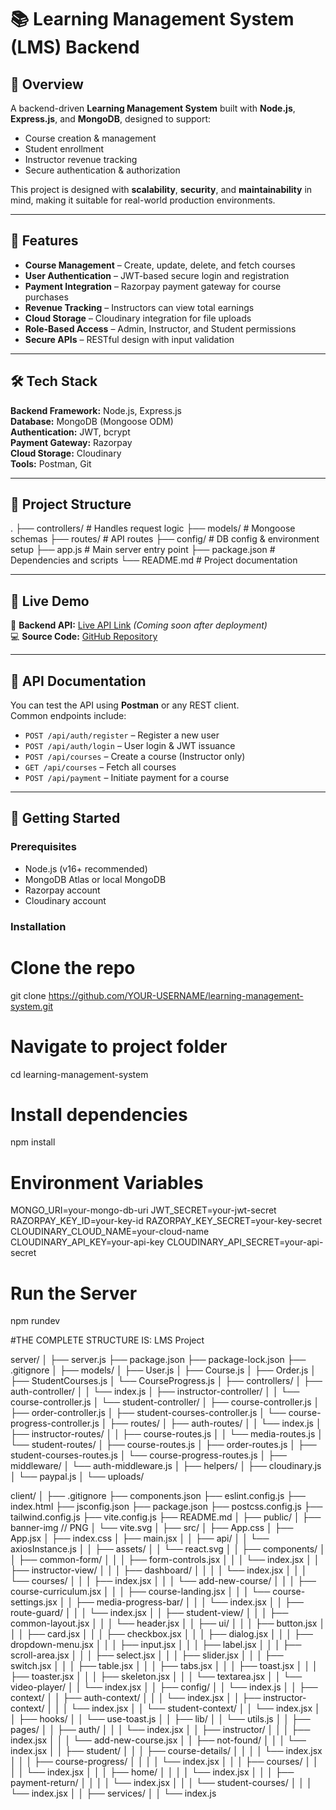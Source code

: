 # 📚 Learning Management System (LMS) Backend

## 📌 Overview
A backend-driven **Learning Management System** built with **Node.js**, **Express.js**, and **MongoDB**, designed to support:
- Course creation & management
- Student enrollment
- Instructor revenue tracking
- Secure authentication & authorization

This project is designed with **scalability**, **security**, and **maintainability** in mind, making it suitable for real-world production environments.

---

## 🚀 Features
- **Course Management** – Create, update, delete, and fetch courses
- **User Authentication** – JWT-based secure login and registration
- **Payment Integration** – Razorpay payment gateway for course purchases
- **Revenue Tracking** – Instructors can view total earnings
- **Cloud Storage** – Cloudinary integration for file uploads
- **Role-Based Access** – Admin, Instructor, and Student permissions
- **Secure APIs** – RESTful design with input validation

---

## 🛠 Tech Stack
**Backend Framework:** Node.js, Express.js  
**Database:** MongoDB (Mongoose ODM)  
**Authentication:** JWT, bcrypt  
**Payment Gateway:** Razorpay  
**Cloud Storage:** Cloudinary  
**Tools:** Postman, Git

---

## 📂 Project Structure
.
├── controllers/ # Handles request logic
├── models/ # Mongoose schemas
├── routes/ # API routes
├── config/ # DB config & environment setup
├── app.js # Main server entry point
├── package.json # Dependencies and scripts
└── README.md # Project documentation

---

## 🔗 Live Demo
🚀 **Backend API:** [Live API Link](https://your-render-link-here) *(Coming soon after deployment)*  
💻 **Source Code:** [GitHub Repository](https://github.com/Rishabh-vader/learning-management-system)

---

## 📜 API Documentation
You can test the API using **Postman** or any REST client.  
Common endpoints include:
- `POST /api/auth/register` – Register a new user
- `POST /api/auth/login` – User login & JWT issuance
- `POST /api/courses` – Create a course (Instructor only)
- `GET /api/courses` – Fetch all courses
- `POST /api/payment` – Initiate payment for a course

---

## 🏁 Getting Started

### Prerequisites
- Node.js (v16+ recommended)
- MongoDB Atlas or local MongoDB
- Razorpay account
- Cloudinary account

### Installation
# Clone the repo
git clone https://github.com/YOUR-USERNAME/learning-management-system.git

# Navigate to project folder
cd learning-management-system

# Install dependencies
npm install

# Environment Variables
MONGO_URI=your-mongo-db-uri
JWT_SECRET=your-jwt-secret
RAZORPAY_KEY_ID=your-key-id
RAZORPAY_KEY_SECRET=your-key-secret
CLOUDINARY_CLOUD_NAME=your-cloud-name
CLOUDINARY_API_KEY=your-api-key
CLOUDINARY_API_SECRET=your-api-secret

# Run the Server
npm rundev


#THE COMPLETE STRUCTURE IS:
LMS Project

server/
│
├── server.js
├── package.json
├── package-lock.json
├── .gitignore
│
├── models/
│   ├── User.js
│   ├── Course.js
│   ├── Order.js
│   ├── StudentCourses.js
│   └── CourseProgress.js
│
├── controllers/
│   ├── auth-controller/
│   │   └── index.js
│   ├── instructor-controller/
│   │   └── course-controller.js
│   └── student-controller/
│       ├── course-controller.js
│       ├── order-controller.js
│       ├── student-courses-controller.js
│       └── course-progress-controller.js
│
├── routes/
│   ├── auth-routes/
│   │   └── index.js
│   ├── instructor-routes/
│   │   ├── course-routes.js
│   │   └── media-routes.js
│   └── student-routes/
│       ├── course-routes.js
│       ├── order-routes.js
│       ├── student-courses-routes.js
│       └── course-progress-routes.js
│
├── middleware/
│   └── auth-middleware.js
│
├── helpers/
│   ├── cloudinary.js
│   └── paypal.js
│
└── uploads/

client/
│
├── .gitignore
├── components.json
├── eslint.config.js
├── index.html
├── jsconfig.json
├── package.json
├── postcss.config.js
├── tailwind.config.js
├── vite.config.js
├── README.md
│
├── public/
│   ├── banner-img   // PNG
│   └── vite.svg
│
├── src/
│   ├── App.css
│   ├── App.jsx
│   ├── index.css
│   ├── main.jsx
│
│   ├── api/
│   │   └── axiosInstance.js
│
│   ├── assets/
│   │   └── react.svg
│
│   ├── components/
│   │   ├── common-form/
│   │   │   ├── form-controls.jsx
│   │   │   └── index.jsx
│   │   ├── instructor-view/
│   │   │   ├── dashboard/
│   │   │   │   └── index.jsx
│   │   │   └── courses/
│   │   │       ├── index.jsx
│   │   │       └── add-new-course/
│   │   │           ├── course-curriculum.jsx
│   │   │           ├── course-landing.jsx
│   │   │           └── course-settings.jsx
│   │   ├── media-progress-bar/
│   │   │   └── index.jsx
│   │   ├── route-guard/
│   │   │   └── index.jsx
│   │   ├── student-view/
│   │   │   ├── common-layout.jsx
│   │   │   └── header.jsx
│   │   ├── ui/
│   │   │   ├── button.jsx
│   │   │   ├── card.jsx
│   │   │   ├── checkbox.jsx
│   │   │   ├── dialog.jsx
│   │   │   ├── dropdown-menu.jsx
│   │   │   ├── input.jsx
│   │   │   ├── label.jsx
│   │   │   ├── scroll-area.jsx
│   │   │   ├── select.jsx
│   │   │   ├── slider.jsx
│   │   │   ├── switch.jsx
│   │   │   ├── table.jsx
│   │   │   ├── tabs.jsx
│   │   │   ├── toast.jsx
│   │   │   ├── toaster.jsx
│   │   │   ├── skeleton.jsx
│   │   │   └── textarea.jsx
│   │   └── video-player/
│   │       └── index.jsx
│
│   ├── config/
│   │   └── index.js
│
│   ├── context/
│   │   ├── auth-context/
│   │   │   └── index.jsx
│   │   ├── instructor-context/
│   │   │   └── index.jsx
│   │   └── student-context/
│   │       └── index.jsx
│
│   ├── hooks/
│   │   └── use-toast.js
│
│   ├── lib/
│   │   └── utils.js
│
│   ├── pages/
│   │   ├── auth/
│   │   │   └── index.jsx
│   │   ├── instructor/
│   │   │   ├── index.jsx
│   │   │   └── add-new-course.jsx
│   │   ├── not-found/
│   │   │   └── index.jsx
│   │   ├── student/
│   │   │   ├── course-details/
│   │   │   │   └── index.jsx
│   │   │   ├── course-progress/
│   │   │   │   └── index.jsx
│   │   │   ├── courses/
│   │   │   │   └── index.jsx
│   │   │   ├── home/
│   │   │   │   └── index.jsx
│   │   │   ├── payment-return/
│   │   │   │   └── index.jsx
│   │   │   └── student-courses/
│   │   │       └── index.jsx
│
│   ├── services/
│   │   └── index.js

